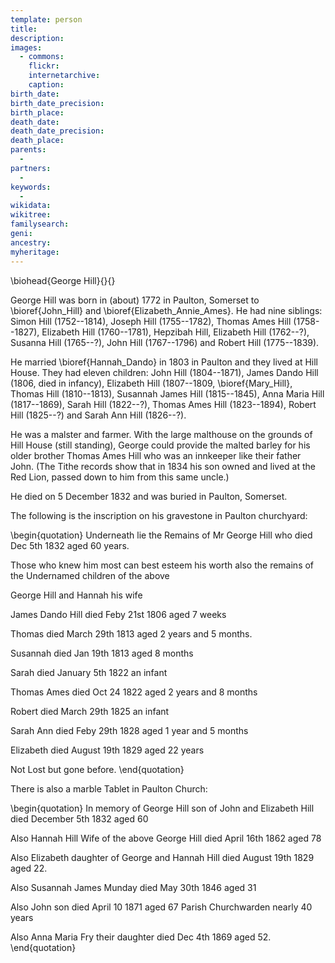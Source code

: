 ```yaml
---
template: person
title:
description:
images:
  - commons: 
    flickr: 
    internetarchive: 
    caption: 
birth_date: 
birth_date_precision: 
birth_place: 
death_date: 
death_date_precision: 
death_place: 
parents:
  - 
partners:
  - 
keywords:
  - 
wikidata: 
wikitree: 
familysearch: 
geni: 
ancestry: 
myheritage: 
---
```

\biohead{George Hill}{}{}

George Hill was born in (about) 1772 in	Paulton, Somerset to \bioref{John_Hill} and \bioref{Elizabeth_Annie_Ames}.
He had nine siblings: Simon Hill (1752--1814), Joseph Hill (1755--1782), Thomas Ames Hill (1758--1827), Elizabeth Hill (1760--1781), Hepzibah Hill, Elizabeth Hill (1762--?), Susanna Hill (1765--?), John Hill (1767--1796) and Robert Hill (1775--1839).

He married \bioref{Hannah_Dando} in 1803 in Paulton and they lived at Hill House. They had eleven children:
John Hill (1804--1871), James Dando Hill (1806, died in infancy), Elizabeth Hill (1807--1809, \bioref{Mary_Hill},
Thomas Hill (1810--1813), Susannah James Hill (1815--1845), Anna Maria Hill (1817--1869), Sarah Hill (1822--?),
Thomas Ames Hill (1823--1894), Robert Hill (1825--?) and Sarah Ann Hill (1826--?).

He was a malster and farmer. With the large malthouse on the grounds of Hill House (still standing), George could provide the malted barley for his older brother Thomas Ames Hill who was an innkeeper like their father John. (The Tithe records show that in 1834 his son owned and lived at the Red Lion, passed down to him from this same uncle.)

He died on 5 December 1832 and was buried in Paulton, Somerset.

The following is the inscription on his gravestone in Paulton churchyard:

\begin{quotation}
Underneath lie the Remains of Mr George Hill who died Dec 5th 1832 aged 60 years.

Those who knew him most can best esteem his worth also the remains of the Undernamed children of the above

George Hill and Hannah his wife

James Dando Hill died Feby 21st 1806 aged 7 weeks

Thomas died March 29th 1813 aged 2 years and 5 months.

Susannah died Jan 19th 1813 aged 8 months

Sarah died January 5th 1822 an infant

Thomas Ames died Oct 24 1822 aged 2 years and 8 months

Robert died March 29th 1825 an infant

Sarah Ann died Feby 29th 1828 aged 1 year and 5 months

Elizabeth died August 19th 1829 aged 22 years

Not Lost but gone before.
\end{quotation}

There is also a marble Tablet in Paulton Church:

\begin{quotation}
In memory of George Hill son of John and Elizabeth Hill died December 5th 1832 aged 60

Also Hannah Hill Wife of the above George Hill died April 16th 1862 aged 78

Also Elizabeth daughter of George and Hannah Hill died August 19th 1829 aged 22.

Also Susannah James Munday died May 30th 1846 aged 31

Also John son died April 10 1871 aged 67 Parish Churchwarden nearly 40 years

Also Anna Maria Fry their daughter died Dec 4th 1869 aged 52.
\end{quotation}
